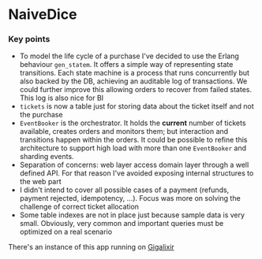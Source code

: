 # NaiveDice

### Key points
- To model the life cycle of a purchase I've decided to use the Erlang behaviour `gen_statem`. It offers a simple way of representing state transitions. Each state machine is a process that runs concurrently but also backed by the DB, achieving an auditable log of transactions. We could further improve this allowing orders to recover from failed states. This log is also nice for BI
- `tickets` is now a table just for storing data about the ticket itself and not the purchase
- `EventBooker` is the orchestrator. It holds the **current** number of tickets available, creates orders and monitors them; but interaction and transitions happen within the orders. It could be possible to refine this architecture to support high load with more than one `EventBooker` and sharding events.
- Separation of concerns: web layer access domain layer through a well defined API. For that reason I've avoided exposing internal structures to the web part
- I didn't intend to cover all possible cases of a payment (refunds, payment rejected, idempotency, ...). Focus was more on solving the challenge of correct ticket allocation
- Some table indexes are not in place just because sample data is very small. Obviously, very common and important queries must be optimized on a real scenario

There's an instance of this app running on [Gigalixir](https://naive-dice.gigalixirapp.com/)
